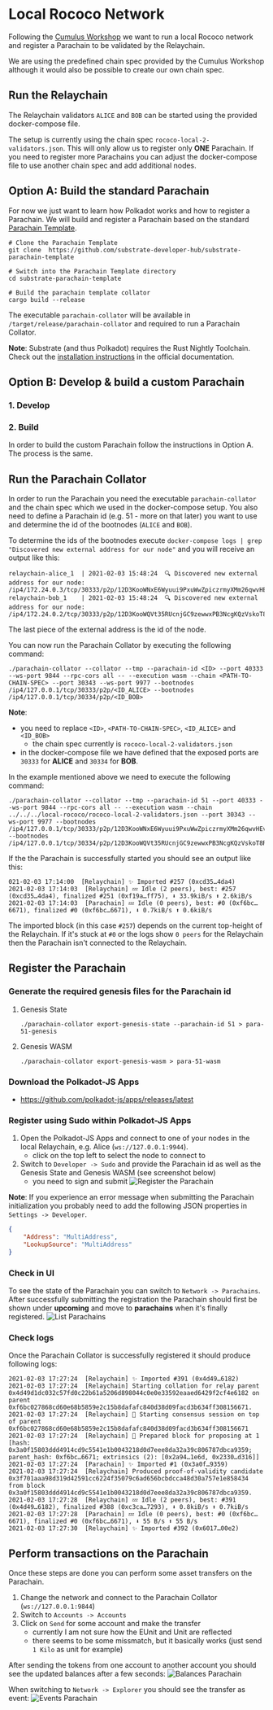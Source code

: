# Local Rococo Network
Following the [Cumulus Workshop](https://substrate.dev/cumulus-workshop) we want to run a local Rococo network and register a Parachain to be validated by the Relaychain.

We are using the predefined chain spec provided by the Cumulus Workshop although it would also be possible to create our own chain spec.

## Run the Relaychain
The Relaychain validators `ALICE` and `BOB` can be started using the provided docker-compose file.

The setup is currently using the chain spec `rococo-local-2-validators.json`. This will only allow us to register only **ONE** Parachain. If you need to register more Parachains you can adjust the docker-compose file to use another chain spec and add additional nodes.

## Option A: Build the standard Parachain
For now we just want to learn how Polkadot works and how to register a Parachain. We will build and register a Parachain based on the standard [Parachain Template](https://github.com/substrate-developer-hub/substrate-parachain-template).

```shell
# Clone the Parachain Template
git clone  https://github.com/substrate-developer-hub/substrate-parachain-template

# Switch into the Parachain Template directory
cd substrate-parachain-template

# Build the parachain template collator
cargo build --release
```

The executable `parachain-collator` will be available in `/target/release/parachain-collator` and required to run a Parachain Collator.

**Note**: Substrate (and thus Polkadot) requires the Rust Nightly Toolchain. Check out the [installation instructions](https://substrate.dev/docs/en/knowledgebase/getting-started/#manual-installation) in the official documentation.

## Option B: Develop & build a custom Parachain

### 1. Develop
### 2. Build
In order to build the custom Parachain follow the instructions in Option A. The process is the same.

## Run the Parachain Collator
In order to run the Parachain you need the executable `parachain-collator` and the chain spec which we used in the docker-compose setup. You also need to define a Parachain id (e.g. 51 - more on that later) you want to use and determine the id of the bootnodes (`ALICE` and `BOB`).

To determine the ids of the bootnodes execute `docker-compose logs | grep "Discovered new external address for our node"` and you will receive an output like this:
```log
relaychain-alice_1  | 2021-02-03 15:48:24  🔍 Discovered new external address for our node: /ip4/172.24.0.3/tcp/30333/p2p/12D3KooWNxE6Wyuui9PxuWwZpiczrmyXMm26qwvHEvt8GaKsCj2J    
relaychain-bob_1    | 2021-02-03 15:48:24  🔍 Discovered new external address for our node: /ip4/172.24.0.2/tcp/30333/p2p/12D3KooWQVt35RUcnjGC9zewwxPB3NcgKQzVskoT8RVT2Z9hJfqr     
```

The last piece of the external address is the id of the node.

You can now run the Parachain Collator by executing the following command:
```shell
./parachain-collator --collator --tmp --parachain-id <ID> --port 40333 --ws-port 9844 --rpc-cors all -- --execution wasm --chain <PATH-TO-CHAIN-SPEC> --port 30343 --ws-port 9977 --bootnodes /ip4/127.0.0.1/tcp/30333/p2p/<ID_ALICE> --bootnodes /ip4/127.0.0.1/tcp/30334/p2p/<ID_BOB>
```

**Note**:
- you need to replace `<ID>`, `<PATH-TO-CHAIN-SPEC>`, `<ID_ALICE>` and `<ID_BOB>`
    - the chain spec currently is `rococo-local-2-validators.json`
- in the docker-compose file we have defined that the exposed ports are `30333` for **ALICE** and `30334` for **BOB**.

In the example mentioned above we need to execute the following command:
```
./parachain-collator --collator --tmp --parachain-id 51 --port 40333 --ws-port 9844 --rpc-cors all -- --execution wasm --chain ../../../local-rococo/rococo-local-2-validators.json --port 30343 --ws-port 9977 --bootnodes /ip4/127.0.0.1/tcp/30333/p2p/12D3KooWNxE6Wyuui9PxuWwZpiczrmyXMm26qwvHEvt8GaKsCj2J --bootnodes /ip4/127.0.0.1/tcp/30334/p2p/12D3KooWQVt35RUcnjGC9zewwxPB3NcgKQzVskoT8RVT2Z9hJfqr
```

If the the Parachain is successfully started you should see an output like this:
```log
021-02-03 17:14:00  [Relaychain] ✨ Imported #257 (0xcd35…4da4)    
2021-02-03 17:14:03  [Relaychain] 💤 Idle (2 peers), best: #257 (0xcd35…4da4), finalized #251 (0xf19a…ff75), ⬇ 33.9kiB/s ⬆ 2.6kiB/s    
2021-02-03 17:14:03  [Parachain] 💤 Idle (0 peers), best: #0 (0xf6bc…6671), finalized #0 (0xf6bc…6671), ⬇ 0.7kiB/s ⬆ 0.6kiB/s    
```
The imported block (in this case `#257`) depends on the current top-height of the Relaychain. If it's stuck at `#0` or the logs show `0 peers` for the Relaychain then the Parachain isn't connected to the Relaychain.

## Register the Parachain
### Generate the required genesis files for the Parachain id
1. Genesis State
    ```shell
    ./parachain-collator export-genesis-state --parachain-id 51 > para-51-genesis
    ```
1. Genesis WASM
    ```shell
    ./parachain-collator export-genesis-wasm > para-51-wasm
    ```

### Download the Polkadot-JS Apps
- https://github.com/polkadot-js/apps/releases/latest

### Register using Sudo within Polkadot-JS Apps

1. Open the Polkadot-JS Apps and connect to one of your nodes in the local Relaychain, e.g. Alice (`ws://127.0.0.1:9944`).
    - click on the top left to select the node to connect to
1. Switch to `Developer -> Sudo` and provide the Parachain id as well as the Genesis State and Genesis WASM (see screenshot below)
    - you need to sign and submit
![Register the Parachain](01_register_parachain.png)

**Note**: If you experience an error message when submitting the Parachain initialization you probably need to add the following JSON properties in `Settings -> Developer`.

```json
{
    "Address": "MultiAddress",
    "LookupSource": "MultiAddress"
}
```
### Check in UI
To see the state of the Parachain you can switch to `Network -> Parachains`. After successfully submitting the registration the Parachain should first be shown under **upcoming** and move to **parachains** when it's finally registered.
![List Parachains](02_list_parachains.png)

### Check logs
Once the Parachain Collator is successfully registered it should produce following logs:
```log
2021-02-03 17:27:24  [Relaychain] ✨ Imported #391 (0x4d49…6182)    
2021-02-03 17:27:24  [Relaychain] Starting collation for relay parent 0x4d49d1dc032c57fd0c22b61a5206d898044c0e0e33592eaaed6429f2cf4e6182 on parent 0xf6bc027868cd60e68b5859e2c15b8dafafc840d38d09facd3b634ff308156671.    
2021-02-03 17:27:24  [Relaychain] 🙌 Starting consensus session on top of parent 0xf6bc027868cd60e68b5859e2c15b8dafafc840d38d09facd3b634ff308156671    
2021-02-03 17:27:24  [Relaychain] 🎁 Prepared block for proposing at 1 [hash: 0x3a0f15803ddd4914cd9c5541e1b0043218d0d7eee8da32a39c806787dbca9359; parent_hash: 0xf6bc…6671; extrinsics (2): [0x2a94…1e6d, 0x2330…d316]]    
2021-02-03 17:27:24  [Parachain] ✨ Imported #1 (0x3a0f…9359)    
2021-02-03 17:27:24  [Relaychain] Produced proof-of-validity candidate 0x3f701aaa98d319d42591cc6224f35079c6ad656bcbdcca48d30a757e1e858434 from block 0x3a0f15803ddd4914cd9c5541e1b0043218d0d7eee8da32a39c806787dbca9359.    
2021-02-03 17:27:28  [Relaychain] 💤 Idle (2 peers), best: #391 (0x4d49…6182), finalized #388 (0xc3ca…7293), ⬇ 0.8kiB/s ⬆ 0.7kiB/s    
2021-02-03 17:27:28  [Parachain] 💤 Idle (0 peers), best: #0 (0xf6bc…6671), finalized #0 (0xf6bc…6671), ⬇ 55 B/s ⬆ 55 B/s    
2021-02-03 17:27:30  [Relaychain] ✨ Imported #392 (0x6017…00e2)    
```

## Perform transactions on the Parachain
Once these steps are done you can perform some asset transfers on the Parachain.

1. Change the network and connect to the Parachain Collator (`ws://127.0.0.1:9844`)
1. Switch to `Accounts -> Accounts`
1. Click on `Send` for some account and make the transfer
    - currently I am not sure how the EUnit and Unit are reflected
    - there seems to be some missmatch, but it basically works (just send `1 Kilo` as unit for example)

After sending the tokens from one account to another account you should see the updated balances after a few seconds:
![Balances Parachain](03_balances_parachain.png)

When switching to `Network -> Explorer` you should see the transfer as event:
![Events Parachain](04_events_parachain.png)
